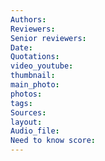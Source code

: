 ```yaml
---
Authors:
Reviewers:
Senior reviewers:
Date:
Quotations:
video_youtube:
thumbnail:
main_photo:
photos: 
tags:
Sources:
layout:
Audio_file:
Need to know score:
---
```

